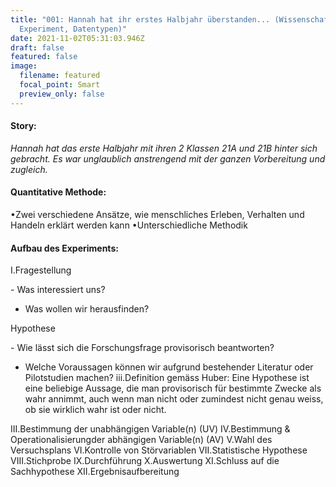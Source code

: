 ```yaml
---
title: "001: Hannah hat ihr erstes Halbjahr überstanden... (Wissenschaftliche
  Experiment, Datentypen)"
date: 2021-11-02T05:31:03.946Z
draft: false
featured: false
image:
  filename: featured
  focal_point: Smart
  preview_only: false
---
```

#### Story:

*Hannah hat das erste Halbjahr mit ihren 2 Klassen 21A und 21B hinter sich gebracht. Es war unglaublich anstrengend mit der ganzen Vorbereitung und zugleich.*

#### Quantitative Methode:

•Zwei verschiedene Ansätze, wie menschliches Erleben, Verhalten und Handeln erklärt werden kann
•Unterschiedliche Methodik

#### Aufbau des Experiments:

I.Fragestellung

\- Was interessiert uns?

* Was wollen wir herausfinden?

Hypothese

\- Wie lässt sich die Forschungsfrage provisorisch beantworten?

* Welche Voraussagen können wir aufgrund bestehender Literatur oder Pilotstudien machen?
  iii.Definition gemäss Huber: Eine Hypothese ist eine beliebige Aussage, die man provisorisch für bestimmte Zwecke als wahr annimmt, auch wenn man nicht oder zumindest nicht genau weiss, ob sie wirklich wahr ist oder nicht.

III.Bestimmung der unabhängigen Variable(n) (UV)
IV.Bestimmung & Operationalisierungder abhängigen Variable(n) (AV)
V.Wahl des Versuchsplans
VI.Kontrolle von Störvariablen
VII.Statistische Hypothese
VIII.Stichprobe
IX.Durchführung
X.Auswertung
XI.Schluss auf die Sachhypothese
XII.Ergebnisaufbereitung